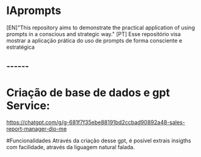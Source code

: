 # IAprompts
 [EN]"This repository aims to demonstrate the practical application of using prompts in a conscious and strategic way."
 [PT] Esse repositório visa mostrar a aplicação prática do uso de prompts de forma consciente e estratégica 
## ------

# Criação de base de dados e gpt Service: 

https://chatgpt.com/g/g-681f7f35ebe88191bd2ccbad90892a48-sales-report-manager-dio-me


#Funcionalidades
Através da criação desse gpt, é posível extrais insigths com facilidade, através da liguagem natural falada. 
